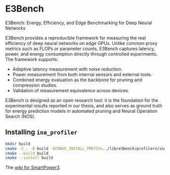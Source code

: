 # E3Bench
E3Bench: Energy, Efficiency, and Edge Benchmarking for Deep Neural Networks

E3Bench provides a reproducible framework for measuring the real efficiency of deep neural networks on edge GPUs. Unlike common proxy metrics such as FLOPs or parameter counts, E3Bench captures latency, power, and energy consumption directly through controlled experiments. The framework supports:

- Adaptive latency measurement with noise reduction.
- Power measurement from both internal sensors and external tools.
- Combined energy evaluation as the backbone for pruning and compression studies.
- Validation of measurement equivalence across devices.

E3Bench is designed as an open research tool: it is the foundation for the experimental results reported in our thesis, and also serves as ground truth for energy prediction models in automated pruning and Neural Operation Search (NOS).


## Installing `ina_profiler`

```sh
mkdir build
cmake -S . -B build -DCMAKE_INSTALL_PREFIX=../lib/e3bench/profilers/inaprof
cmake --build build
cmake --install build
```

The [wiki for SmartPower3](https://wiki.odroid.com/accessory/power_supply_battery/smartpower3).